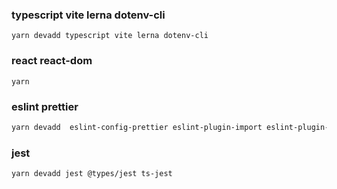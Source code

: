 ### typescript vite lerna dotenv-cli
```
yarn devadd typescript vite lerna dotenv-cli
```


### react react-dom 
```
yarn 
```

### eslint prettier
```bash
yarn devadd  eslint-config-prettier eslint-plugin-import eslint-plugin-prettier @typescript-eslint/eslint-plugin @typescript-eslint/parser 
```

### jest
```
yarn devadd jest @types/jest ts-jest
```